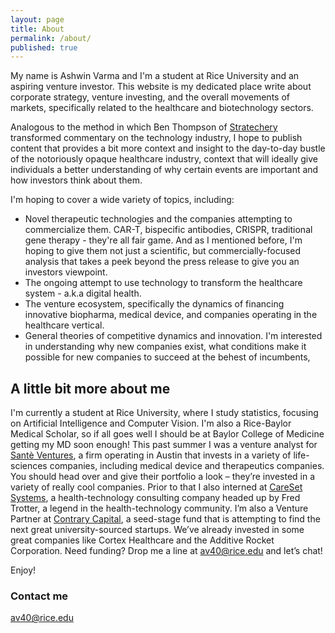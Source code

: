 ```yaml
---
layout: page
title: About
permalink: /about/
published: true
---
```


My name is Ashwin Varma and I'm a student at Rice University and an aspiring venture investor. This website is my dedicated place write about corporate strategy, venture investing, and the overall movements of markets, specifically related to the healthcare and biotechnology sectors. 

Analogous to the method in which Ben Thompson of [Stratechery](https://stratechery.com/) transformed commentary on the technology industry, I hope to publish content that  provides a bit more context and insight to the day-to-day bustle of the notoriously opaque healthcare industry, context that will ideally give individuals a better understanding of why certain events are important and how investors think about them. 

I'm hoping to cover a wide variety of topics, including:
- Novel therapeutic technologies and the companies attempting to commercialize them. CAR-T, bispecific antibodies, CRISPR, traditional gene therapy - they're all fair game. And as I mentioned before, I'm hoping to give them not just a scientific, but commercially-focused analysis that takes a peek beyond the press release to give you an investors viewpoint.  
- The ongoing attempt to use technology to transform the healthcare system - a.k.a digital health. 
- The venture ecosystem, specifically the dynamics of financing innovative biopharma, medical device, and  companies operating in the healthcare vertical. 
- General theories of competitive dynamics and innovation. I'm interested in understanding why new companies exist, what conditions make it possible for new companies to succeed at the behest of incumbents, 

## A little bit more about me


I'm currently a student at Rice University, where I study statistics, focusing on Artificial Intelligence and Computer Vision. I'm also a Rice-Baylor Medical Scholar, so if all goes well I should be at Baylor College of Medicine getting my MD soon enough! This past summer I was a venture analyst for [Santè Ventures](santeventures.com), a firm operating in Austin that invests in a variety of life-sciences companies, including medical device and therapeutics companies. You should head over and give their portfolio a look – they’re invested in a variety of really cool companies. Prior to that I also interned at [CareSet Systems](https://careset.com/), a health-technology consulting company headed up by Fred Trotter, a legend in the health-technology community. I’m also a Venture Partner at [Contrary Capital](https://contrarycap.com/), a seed-stage fund that is attempting to find the next great university-sourced startups. We’ve already invested in some great companies like Cortex Healthcare and the Additive Rocket Corporation.  Need funding? Drop me a line at av40@rice.edu and let’s chat!  

Enjoy!

 




### Contact me

[av40@rice.edu](mailto:av40@rice.edu)
